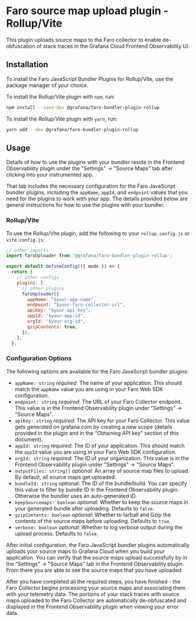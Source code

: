 # Faro source map upload plugin - Rollup/Vite

This plugin uploads source maps to the Faro collector to enable de-obfuscation of stack traces in the Grafana Cloud Frontend Observability UI.

## Installation

To install the Faro JavaScript Bundler Plugins for Rollup/Vite, use the package manager of your choice.

To install the Rollup/Vite plugin with `npm`, run:

```bash
npm install --save-dev @grafana/faro-bundler-plugin-rollup
```

To install the Rollup/Vite plugin with `yarn`, run:

```bash
yarn add --dev @grafana/faro-bundler-plugin-rollup
```

## Usage

Details of how to use the plugins with your bundler reside in the Frontend Observability plugin under the "Settings" -> "Source Maps" tab after clicking into your instrumented app.

That tab includes the necessary configuration for the Faro JavaScript bundler plugins, including the `appName`, `appId`, and `endpoint` values that you need for the plugins to work with your app. The details provided below are general instructions for how to use the plugins with your bundler.

### Rollup/Vite

To use the Rollup/Vite plugin, add the following to your `rollup.config.js` or `vite.config.js`:

```javascript
// other imports
import faroUploader from '@grafana/faro-bundler-plugin-rollup';

export default defineConfig(({ mode }) => {
  return {
    // other configs
    plugins: [
      // other plugins
      faroUploader({
        appName: "$your-app-name",
        endpoint: "$your-faro-collector-url",
        apiKey: "$your-api-key",
        appId: "$your-app-id",
        orgId: "$your-org-id",
        gzipContents: true,
      }),
    ],
  };
```

### Configuration Options

The following options are available for the Faro JavaScript bundler plugins:

- `appName: string` *required*: The name of your application. This should match the `appName` value you are using in your Faro Web SDK configuration.
- `endpoint: string` *required*: The URL of your Faro Collector endpoint. This value is in the Frontend Observability plugin under "Settings" -> "Source Maps".
- `apiKey: string` *required*: The API key for your Faro Collector. This value gets generated on grafana.com by creating a new scope (details provided in the plugin and in the "Obtaining API key" section of this document).
- `appId: string` *required*: The ID of your application. This should match the `appId` value you are using in your Faro Web SDK configuration.
- `orgId: string` *required*: The ID of your organization. This value is in the Frontend Observability plugin under "Settings" -> "Source Maps".
- `outputFiles: string[]` *optional*: An array of source map files to upload. By default, all source maps get uploaded.
- `bundleId: string` *optional*: The ID of the bundle/build. You can specify this value to filter by bundle ID in the Frontend Observability plugin. Otherwise the bundler uses an auto-generated ID.
- `keepSourcemaps: boolean` *optional*: Whether to keep the source maps in your generated bundle after uploading. Defaults to `false`.
- `gzipContents: boolean` *optional*: Whether to tarball and Gzip the contents of the source maps before uploading. Defaults to `true`.
- `verbose: boolean` *optional*: Whether to log verbose output during the upload process. Defaults to `false`.

After initial configuration, the Faro JavaScript bundler plugins automatically uploads your source maps to Grafana Cloud when you build your application. You can verify that the source maps upload successfully by in the "Settings" -> "Source Maps" tab in the Frontend Observability plugin. From there you are able to see the source maps that you have uploaded.

After you have completed all the required steps, you have finished - the Faro Collector begins processing your source maps and associating them with your telemetry data. The portions of your stack traces with source maps uploaded to the Faro Collector are automatically de-obfuscated and displayed in the Frontend Observability plugin when viewing your error data.